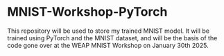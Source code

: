 # MNIST-Workshop-PyTorch
This repository will be used to store my trained MNIST model. It will be trained using PyTorch and the MNIST dataset, and will be the basis of the code gone over at the WEAP MNIST Workshop on January 30th 2025.
